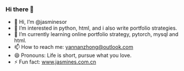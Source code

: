 ### Hi there 👋

- 👋 Hi, I’m @jasminesor
- 👀 I’m interested in python, html, and i also write portfolio strategies.
- 🌱 I’m currently learning online portfolio strategy, pytorch, mysql and html.
- 📫 How to reach me: yannanzhong@outlook.com
- 😄 Pronouns: Life is short, pursue what you love.
- ⚡ Fun fact: www.jasmines.com.cn


<!---
jasminesor/jasminesor is a ✨ special ✨ repository because its `README.md` (this file) appears on your GitHub profile.
You can click the Preview link to take a look at your changes.
--->
